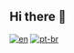 ## Hi there 👋
[![en](https://img.shields.io/badge/lang-en-red.svg)](https://github.com/Leobiolcati/Leobiolcati/blob/master/README.md)
[![pt-br](https://img.shields.io/badge/lang-pt--br-green.svg)](https://github.com/Leobiolcati/Leobiolcati/blob/master/README.pt-br.md)

<!--
**Leobiolcati/Leobiolcati** is a ✨ _special_ ✨ repository because its `README.md` (this file) appears on your GitHub profile.

Here are some ideas to get you started:

- 🔭 I’m currently working on ...
- 🌱 I’m currently learning ...
- 👯 I’m looking to collaborate on ...
- 🤔 I’m looking for help with ...
- 💬 Ask me about ...
- 📫 How to reach me: ...
- 😄 Pronouns: ...
- ⚡ Fun fact: ...
-->
